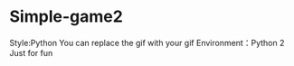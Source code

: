 # Simple-game2
Style:Python
You can replace the gif with your gif
Environment：Python 2
Just for fun
